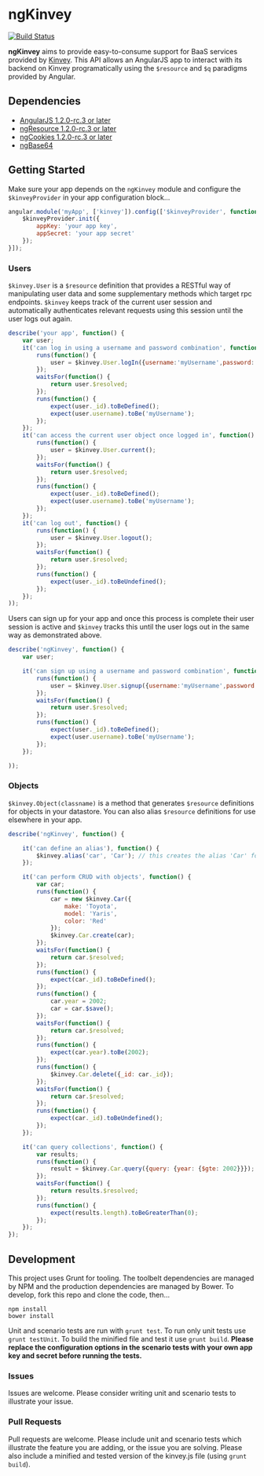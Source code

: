 # ngKinvey

[![Build Status](https://travis-ci.org/ninjatronic/ngKinvey.png)](https://travis-ci.org/ninjatronic/ngKinvey)

**ngKinvey** aims to provide easy-to-consume support for BaaS services provided by [Kinvey](http://kinvey.com/).
This API allows an AngularJS app to interact with its backend on Kinvey programatically using the `$resource` and
`$q` paradigms provided by Angular.

## Dependencies

* [AngularJS 1.2.0-rc.3 or later](https://github.com/angular/bower-angular)
* [ngResource 1.2.0-rc.3 or later](https://github.com/angular/bower-angular-resource)
* [ngCookies 1.2.0-rc.3 or later](https://github.com/angular/bower-angular-cookies)
* [ngBase64](https://github.com/ninjatronic/ngBase64)

## Getting Started

Make sure your app depends on the `ngKinvey` module and configure the `$kinveyProvider` in your app configuration
block...

```javascript
angular.module('myApp', ['kinvey']).config(['$kinveyProvider', function($kinveyProvider){
    $kinveyProvider.init({
        appKey: 'your app key',
        appSecret: 'your app secret'
    });
}]);
```

### Users

`$kinvey.User` is a `$resource` definition that provides a RESTful way of manipulating user data and some
supplementary methods which target rpc endpoints. `$kinvey` keeps track of the current user session and automatically
authenticates relevant requests using this session until the user logs out again.

```javascript
describe('your app', function() {
    var user;
    it('can log in using a username and password combination', function() {
        runs(function() {
            user = $kinvey.User.logIn({username:'myUsername',password:'myPassword'});
        });
        waitsFor(function() {
            return user.$resolved;
        });
        runs(function() {
            expect(user._id).toBeDefined();
            expect(user.username).toBe('myUsername');
        });
    });
    it('can access the current user object once logged in', function() {
        runs(function() {
            user = $kinvey.User.current();
        });
        waitsFor(function() {
            return user.$resolved;
        });
        runs(function() {
            expect(user._id).toBeDefined();
            expect(user.username).toBe('myUsername');
        });
    });
    it('can log out', function() {
        runs(function() {
            user = $kinvey.User.logout();
        });
        waitsFor(function() {
            return user.$resolved;
        });
        runs(function() {
            expect(user._id).toBeUndefined();
        });
    });
));
```

Users can sign up for your app and once this process is complete their user session is active and `$kinvey` tracks
this until the user logs out in the same way as demonstrated above.

```javascript
describe('ngKinvey', function() {
    var user;

    it('can sign up using a username and password combination', function() {
        runs(function() {
            user = $kinvey.User.signup({username:'myUsername',password:'myPassword'});
        });
        waitsFor(function() {
            return user.$resolved;
        });
        runs(function() {
            expect(user._id).toBeDefined();
            expect(user.username).toBe('myUsername');
        });
    });

));
```

### Objects

`$kinvey.Object(classname)` is a method that generates `$resource` definitions for objects in your datastore. You can
also alias `$resource` definitions for use elsewhere in your app.

```javascript
describe('ngKinvey', function() {

    it('can define an alias'), function() {
        $kinvey.alias('car', 'Car'); // this creates the alias 'Car' for your datastore 'car' entity
    });

    it('can perform CRUD with objects', function() {
        var car;
        runs(function() {
            car = new $kinvey.Car({
                make: 'Toyota',
                model: 'Yaris',
                color: 'Red'
            });
            $kinvey.Car.create(car);
        });
        waitsFor(function() {
            return car.$resolved;
        });
        runs(function() {
            expect(car._id).toBeDefined();
        });
        runs(function() {
            car.year = 2002;
            car = car.$save();
        });
        waitsFor(function() {
            return car.$resolved;
        });
        runs(function() {
            expect(car.year).toBe(2002);
        });
        runs(function() {
            $kinvey.Car.delete({_id: car._id});
        });
        waitsFor(function() {
            return car.$resolved;
        });
        runs(function() {
            expect(car._id).toBeUndefined();
        });
    });

    it('can query collections', function() {
        var results;
        runs(function() {
            result = $kinvey.Car.query({query: {year: {$gte: 2002}}});
        });
        waitsFor(function() {
            return results.$resolved;
        });
        runs(function() {
            expect(results.length).toBeGreaterThan(0);
        });
    });
});
```

## Development

This project uses Grunt for tooling. The toolbelt dependencies are managed by NPM and the production  dependencies are
managed by Bower. To develop, fork this repo and clone the code, then...

```
npm install
bower install
```

Unit and scenario tests are run with `grunt test`. To run only unit tests use `grunt testUnit`. To build the minified
file and test it use `grunt build`. **Please replace the configuration options in the scenario tests with your own app
key and secret before running the tests.**

### Issues

Issues are welcome. Please consider writing unit and scenario tests to illustrate your issue.

### Pull Requests

Pull requests are welcome. Please include unit and scenario tests which illustrate the feature you are adding, or the
issue you are solving. Please also include a minified and tested version of the kinvey.js file (using `grunt build`).